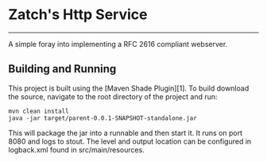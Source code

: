 Zatch's Http Service
===================

----------
A simple foray into implementing a RFC 2616 compliant webserver.

Building and Running
-------------

This project is built using the  [Maven Shade Plugin][1].  To build download the source, navigate to the root directory of the project and run:
```
mvn clean install
java -jar target/parent-0.0.1-SNAPSHOT-standalone.jar
```

This will package the jar into a runnable and then start it. It runs on port 8080 and logs to stout. The level and output location can be configured in logback.xml found in src/main/resources.
